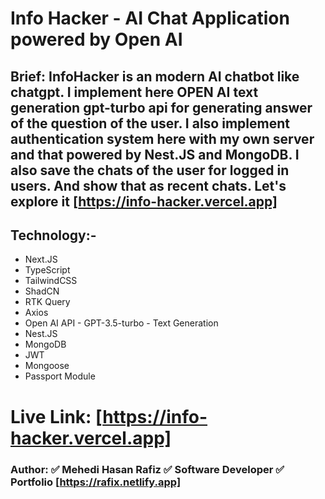 # Info Hacker - AI Chat Application powered by Open AI

## Brief: InfoHacker is an modern AI chatbot like chatgpt. I implement here OPEN AI text generation gpt-turbo api for generating answer of the question of the user. I also implement authentication system here with my own server and that powered by Nest.JS and MongoDB. I also save the chats of the user for logged in users. And show that as recent chats. Let's explore it [https://info-hacker.vercel.app]

## Technology:-

- Next.JS
- TypeScript
- TailwindCSS
- ShadCN
- RTK Query
- Axios
- Open AI API - GPT-3.5-turbo - Text Generation
- Nest.JS
- MongoDB
- JWT
- Mongoose
- Passport Module

# Live Link: [https://info-hacker.vercel.app]

### Author: ✅ Mehedi Hasan Rafiz ✅ Software Developer ✅ Portfolio [https://rafix.netlify.app]
